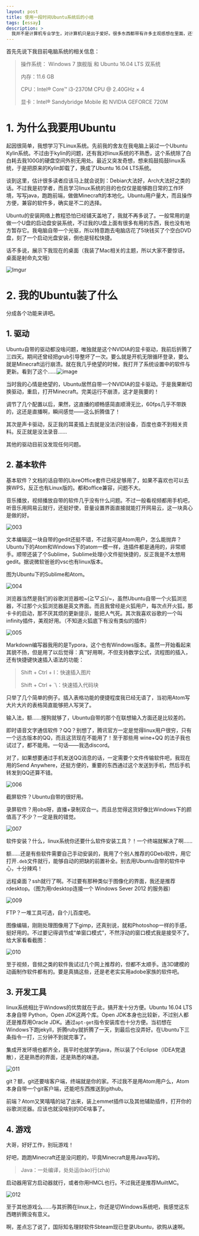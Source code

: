 ```yaml
---
layout: post
title: 使用一段时间Ubuntu系统后的小结
tags: [essay]
description: >
  我并不是计算机专业学生，对计算机只是出于爱好。很多东西都带有许多主观感想在里面，还请多多谅解。
---
```


首先先说下我目前电脑系统的相关信息：

> 操作系统： Windows 7 旗舰版 和 Ubuntu 16.04 LTS 双系统
>
> 内存：11.6 GB
>
> CPU：Intel® Core™ i3-2370M CPU @ 2.40GHz × 4 
>
> 显卡：Intel® Sandybridge Mobile 和 NVIDIA GEFORCE 720M

# 1. 为什么我要用Ubuntu

起因很简单，我想学习下Linux系统。先前我的舍友在我电脑上装过一个Ubuntu Kylin系统。不过由于kylin的问题，还有我对linux系统的不熟悉，这个系统除了白白耗去我100G的硬盘空间外别无用处。最近又突发奇想，想来捣鼓捣鼓linux系统，于是把原来的Kylin卸载了，换成了Ubuntu 16.04 LTS系统。

谈到这里，估计很多读者应该马上就会说到：Debian大法好，Arch大法好之类的话。不过我是初学者，而且学习linux系统的目的也仅仅是能够跑日常的工作环境，写写java，跑跑前端，做做Minecraft的本地化。Ubuntu用户量大，而且操作方便，兼容的软件多，确实是不二的选择。

Ubuntu的安装网络上教程恐怕已经铺天盖地了，我就不再多说了。一般常用的是做一个U盘的启动盘安装系统，不过我的U盘上面有很多有用的东西，我也没有地方暂存它。我电脑自带一个光驱，所以特意跑去电脑店花了5块钱买了个空白DVD盘，刻了一个启动光盘安装，倒也是轻松快捷。

话不多说，展示下我现在的桌面（我装了Mac相关的主题，所以大家不要惊讶。桌面是射命丸文哦）

![Imgur](https://i.imgur.com/CTYpiDk.png)

# 2. 我的Ubuntu装了什么

分成各个功能来讲吧。

## 1. 驱动


Ubuntu自带的驱动都没啥问题，唯独就是这个NVIDIA的显卡驱动，我前后折腾了三四天。期间还曾经把grub引导整坏了一次。要么就是开机无限循环登录，要么就是Minecraft运行崩溃。就在我几乎绝望的时候，我打开了系统设置中的软件与更新。看到了这个……![image](https://public.lightpic.info/image/B882_599FE9D80.jpg)

当时我的心情是绝望的，Ubuntu居然自带一个NVIDIA的显卡驱动。于是我果断切换驱动，重启，打开Minecraft。完美运行不崩溃，这才是我要的！

调节了几个配置以后，果然，这直播的顺畅感简直顺滑无比，60fps几乎不带跌的，这还是直播啊，瞬间感觉——这么折腾值了！

其次是声卡驱动，反正我的耳麦插上去就是没法识别设备，百度也查不到相关资料。反正就是没法录音……

其他的驱动目前没发现任何问题。

## 2. 基本软件

基本软件？文档的话自带的LibreOffice套件已经足够用了，如果不喜欢也可以去换WPS，反正也有Linux版的。都和office兼容，问题不大。

音乐播放，视频播放自带的软件几乎没有什么问题。不过一般看视频都用手机吧，听音乐用网易云就行，还挺好使，音量设置界面直接就能打开网易云，这一块真心是做的好。

![003](https://public.lightpic.info/image/0A71_599FED020.jpg)

文本编辑这一块自带的gedit还挺不错，不过我可是Atom用户，怎么能抛弃？Ubuntu下的Atom和Windows下的atom一模一样，连插件都是通用的，非常顺手。顺带还装了个Sublime，Sublime处理小文件挺快捷的，反正我是不太想用gedit。据说微软爸爸的vsc也有linux版本。

图为Ubuntu下的Sublime和Atom。

![004](https://public.lightpic.info/image/1807_599FEEB30.jpg)

浏览器当然是我们的谷歌浏览器啦~\(≧▽≦)/~，虽然Ubuntu自带一个火狐浏览器，不过那个火狐浏览器是英文界面。而且我曾经是火狐用户，每次点开火狐，那卡卡的启动，那不厌其烦的更新提示，能把人气死。其次我喜欢谷歌的一个叫infinity插件，美观好用。（不知道火狐底下有没有类似的插件）

![005](https://public.lightpic.info/image/9957_599FF04D0.jpg)

Markdown编写器我用的是Typora，这个也有Windows版本。虽然一开始看起来其貌不扬，但是用了以后觉得：真™好用啊，不但支持数学公式，流程图的插入，还有快捷键快速插入语法的功能：

> Shift + Ctrl + I：快速插入图片
>
> Shift + Ctrl + \`\：快速插入代码块

只举了几个简单的例子。插入表格功能的便捷程度我已经无语了，当初用Atom写大片大片的表格简直能够把人写哭了。

输入法，额……搜狗就够了，Ubuntu自带的那个在联想输入方面还是比较差的。

即时语音文字通信软件？QQ？别想了，腾讯官方一定是觉得linux用户很穷，只有一个远古版本的QQ，而且这货现在不能用了！至于那些用 wine+QQ 的法子我也试过了，都不能用。一句话——我选discord。

对了，如果想要通过手机发送QQ消息的话，一定需要个文件传输软件吧，我现在用的Send Anywhere，还挺方便的，重要的东西通过这个发送到手机，然后手机转发到QQ还算不错。

![006](https://public.lightpic.info/image/67F8_599FF2CA0.jpg)

截屏软件？Ubuntu自带的很好用。

录屏软件？用obs呀，直播+录制双合一。而且总觉得这货好像比Windows下的颜值高了不少？一定是我的错觉。

![007](https://public.lightpic.info/image/DBD2_599FF4990.jpg)

软件安装？什么，linux系统你还要什么软件安装工具？！一个终端就解决了啊……

额……还是有些软件需要自己手动安装的，我用了个别人推荐的GDebi软件，用它打开`.deb`文件就行，能够自动的把缺的前置补全。别去用Ubuntu自带的软件中心，十分辣鸡！

远程桌面？ssh就行了啊。不过要有那种类似于图像化的界面，我还是推荐 rdesktop。（图为用rdesktop连接一个 Windows Sever 2012 的服务器）

![009](https://public.lightpic.info/image/C1CB_599FFAA50.jpg)



FTP？一堆工具可选，自个儿百度吧。

图像编辑，刚刚处理图像用了下gimp，还真别说，就和Photoshop一样的手感，挺好用的。不过要记得调节成“单窗口模式”，不然浮动的窗口模式我是接受不了。给大家看看截图：

![010](https://public.lightpic.info/image/9987_599FFBAB0.jpg)

至于视频，音频之类的软件我试过几个网上推荐的，但都不太顺手。连3D建模的动画制作软件都有的。要是真搞这些，还是老老实实用adobe家族的软件吧。



## 3. 开发工具

linux系统相比于Windows的优势就在于此，搞开发十分方便。Ubuntu 16.04 LTS 本身自带 Python，Open JDK这两个库。Open JDK本身也比较新，不过别人都还是推荐用Oracle JDK。通过`apt-get`指令安装库也十分方便。当初想在Windows下跑jekyll，折腾ruby就折腾了一天，到最后也没弄好。在Ubuntu下三条指令一打，三分钟不到就完事了。

集成开发环境也都齐全，我平时也就学学java，所以装了个Eclipse（IDEA党退散），还是熟悉的界面，还是熟悉的味道。

![011](https://public.lightpic.info/image/6941_599FFEDD0.jpg)

git？额，git还要啥客户端，终端就是你的家。不过我不是用Atom用户么，Atom本身自带一个git客户端，还能吧东西推送到github。

前端？Atom又笑嘻嘻的站了出来，装上emmet插件以及其他辅助插件，打开你的谷歌浏览器。应该也就没啥别的IDE啥事了。

## 4. 游戏

大哥，好好工作，别玩游戏！

好吧，跑跑Minecraft还是没问题的，毕竟Minecraft是用Java写的。

> Java：一处编译，处处运(bào)行(zhà)

启动器用官方启动器就行，或者你用HMCL也行。不过我还是推荐MuiltMC。

![012](https://public.lightpic.info/image/CEB7_59A001BC0.jpg)

至于其他游戏么……与其折腾在linux上，你还是切Windows系统吧，我感觉这东西瞎折腾没有意义。

啊，差点忘了说了，国际知名理财软件Sbteam现已登录Ubuntu，欲购从速啊。

